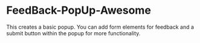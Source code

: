 # FeedBack-PopUp-Awesome
This creates a basic popup. You can add form elements for feedback and a submit button within the popup for more functionality.
